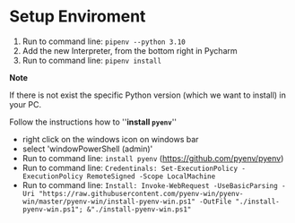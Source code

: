# Setup Enviroment

1) Run to command line: `pipenv --python 3.10`
2) Add the new Interpreter, from the bottom right in Pycharm
3) Run to command line: `pipenv install`

**Note**

If there is not exist the specific Python version (which we want to install) in your PC.

Follow the instructions how to ''**install `pyenv`**''

- right click on the windows icon on windows bar
- select 'windowPowerShell (admin)'
- Run to command line: `install pyenv` (https://github.com/pyenv/pyenv)
- Run to command line: `Credentinals: Set-ExecutionPolicy -ExecutionPolicy RemoteSigned -Scope LocalMachine`
- Run to command line: `Install: Invoke-WebRequest -UseBasicParsing -Uri "https://raw.githubusercontent.com/pyenv-win/pyenv-win/master/pyenv-win/install-pyenv-win.ps1" -OutFile "./install-pyenv-win.ps1"; &"./install-pyenv-win.ps1"`
